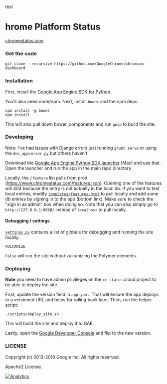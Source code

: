 test

hrome Platform Status
==================

[chromestatus.com](http://chromestatus.com/)

### Get the code

    git clone --recursive https://github.com/GoogleChrome/chromium-dashboard

### Installation

First, install the [Google App Engine SDK for Python](https://developers.google.com/appengine/downloads#Google_App_Engine_SDK_for_Python).

You'll also need node/npm. Next, install `bower` and the npm deps:

    npm install -g bower
    npm install

This will also pull down bower_components and run `gulp` to build the site.

### Developing

Note: I've had issues with Django errors just running `grunt serve` or using the `dev_appserver.py` but others haven't. 

Download the [Google App Engine Python SDK launcher](https://cloud.google.com/appengine/downloads) (Mac) and use that. Open the launcher and run the app in the main repo directory.

Locally, the `/feature` list pulls from prod (https://www.chromestatus.com/features.json). Opening one of the features will 404 because the entry is not actually in the local db. If you want to test local entries, modify [`templates/features.html`](https://github.com/GoogleChrome/chromium-dashboard/blob/0b3e3eb444f1e6b6751140f9524a2f60cdc2ca5d/templates/features.html#L181-L182) to pull locally and add some db entries by signing in to the app (bottom link). Make sure to check the "sign in as admin" box when doing so. Note that you can also simply go to `http://127.0.0.1:8080/` instead of `localhost` to pull locally.

#### Debugging / settings

[`settings.py`](https://github.com/GoogleChrome/chromium-dashboard/blob/master/settings.py) contains a list
of globals for debugging and running the site locally.

`VULCANIZE`

`False` will run the site without vulcanizing the Polymer elements.

### Deploying

**Note** you need to have admin privileges on the `cr-status` cloud project to be
able to deploy the site.

First, update the version field in `app.yaml`. That will ensure the app deploys
to a versioned URL and helps for rolling back later. Then, run the helper script:

    ./scripts/deploy_site.sh

This will build the site and deploy it to GAE.

Lastly, open the [Google Developer Console](https://console.cloud.google.com/appengine/versions?project=cr-status&organizationId=433637338589&moduleId=default) and flip
to the new version.

### LICENSE

Copyright (c) 2013-2016 Google Inc. All rights reserved.

Apache2 License.


[![Analytics](https://ga-beacon.appspot.com/UA-39048143-2/GoogleChrome/chromium-dashboard/README)](https://github.com/igrigorik/ga-beacon)

